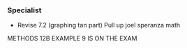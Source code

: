 ### Specialist
- Revise 7.2 (graphing tan part)
	Pull up joel speranza math

METHODS 12B EXAMPLE 9 IS ON THE EXAM 